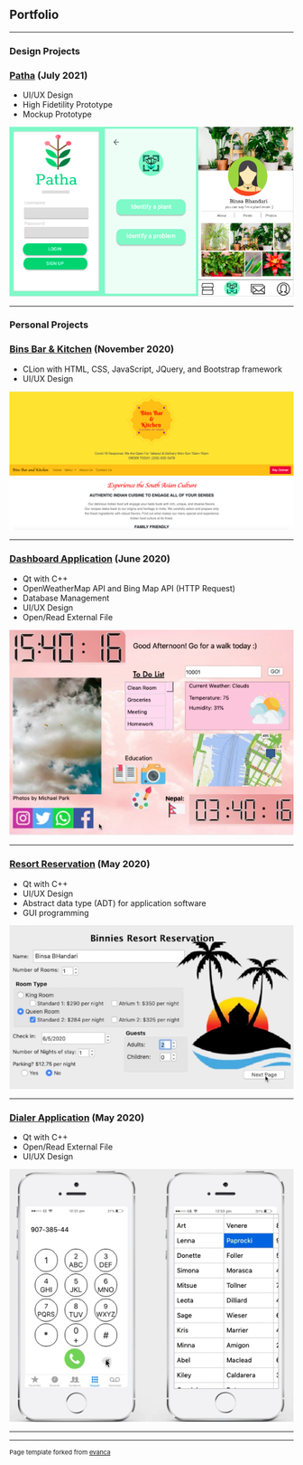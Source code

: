 ## Portfolio

---
### Design Projects 

### [Patha](/binsbar&k) (July 2021)
* UI/UX Design
* High Fidetility Prototype
* Mockup Prototype

<img src="images/PathaDemo.png?raw=true"/>

---

### Personal Projects 

### [Bins Bar & Kitchen](/binsbar&k) (November 2020)
* CLion with HTML, CSS, JavaScript, JQuery, and Bootstrap framework
* UI/UX Design

<img src="images/binsbar.png?raw=true"/>

---
### [Dashboard Application](/dashboard) (June 2020)
* Qt with C++
* OpenWeatherMap API and Bing Map API (HTTP Request)
* Database Management
* UI/UX Design
* Open/Read External File

<img src="images/dashboard.png?raw=true"/>


---

### [Resort Reservation](/reservation) (May 2020)
* Qt with C++
* UI/UX Design
* Abstract data type (ADT) for application software
* GUI programming

<img src="images/HR window.png?raw=true"/>

---
### [Dialer Application](/dialer) (May 2020)
* Qt with C++
* Open/Read External File
*	UI/UX Design 

<img src="images/dialer.png?raw=true"/>

---



---
<p style="font-size:11px">Page template forked from <a href="https://github.com/evanca/quick-portfolio">evanca</a></p>
<!-- Remove above link if you don't want to attibute -->
